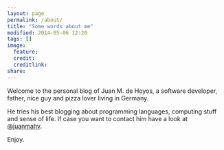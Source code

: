 ```yaml
---
layout: page
permalink: /about/
title: "Some words about me"
modified: 2014-05-06 12:20
tags: []
image:
  feature: 
  credit: 
  creditlink: 
share: 
---
```

Welcome to the personal blog of Juan M. de Hoyos, a software developer, father, nice guy and pizza lover living in Germany.

He tries his best blogging about programming languages, computing stuff and sense of life. If case you want to contact him have a look at [@juanmahv](https://twitter.com/juanmahv).

Enjoy. 